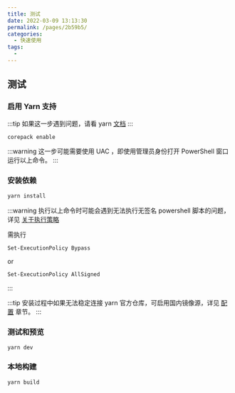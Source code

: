 ```yaml
---
title: 测试
date: 2022-03-09 13:13:30
permalink: /pages/2b59b5/
categories:
  - 快速使用
tags:
  -
---
```


<!-- more -->

## 测试

### 启用 Yarn 支持

:::tip
如果这一步遇到问题，请看 yarn [文档](https://yarn.bootcss.com/docs/)
:::

```bash
corepack enable
```

:::warning
这一步可能需要使用 UAC ，即使用管理员身份打开 PowerShell 窗口运行以上命令。
:::

### 安装依赖

```bash
yarn install
```

:::warning
执行以上命令时可能会遇到无法执行无签名 powershell 脚本的问题，详见 [关于执行策略](https://docs.microsoft.com/zh-cn/powershell/module/microsoft.powershell.core/about/about_execution_policies?view=powershell-7.2)

需执行

```bash
Set-ExecutionPolicy Bypass
```

or

```bash
Set-ExecutionPolicy AllSigned
```

:::

:::tip
安装过程中如果无法稳定连接 yarn 官方仓库，可启用国内镜像源，详见 [配置](./0040.修改配置.md) 章节。
:::

### 测试和预览

```bash
yarn dev
```

### 本地构建

```bash
yarn build
```
